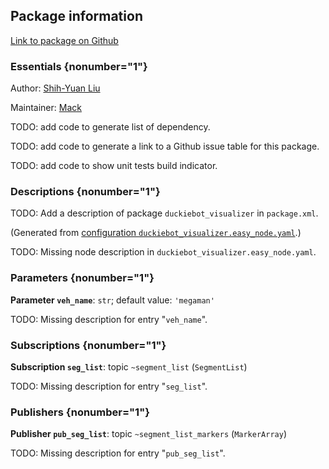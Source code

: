 <div id='duckiebot_visualizer-autogenerated' markdown='1'>


<!-- do not edit this file, autogenerated -->

## Package information 

[Link to package on Github](github:org=duckietown,repo=Software,path=70-convenience-packages/duckiebot_visualizer,branch=master)

### Essentials {nonumber="1"}

Author: [Shih-Yuan Liu](mailto:syliu@mit.edu)

Maintainer: [Mack](mailto:mack@duckietown.org)

TODO: add code to generate list of dependency.

TODO: add code to generate a link to a Github issue table for this package.

TODO: add code to show unit tests build indicator.

### Descriptions {nonumber="1"}

TODO: Add a description of package `duckiebot_visualizer` in `package.xml`.



</div>

<!-- file start -->

<div id='duckiebot_visualizer-duckiebot_visualizer-autogenerated' markdown='1'>


<!-- do not edit this file, autogenerated -->

(Generated from [configuration `duckiebot_visualizer.easy_node.yaml`](github:org=duckietown,repo=Software,path=duckiebot_visualizer.easy_node.yaml,branch=master).)

TODO: Missing node description in `duckiebot_visualizer.easy_node.yaml`.

### Parameters {nonumber="1"}

**Parameter `veh_name`**: `str`; default value: `'megaman'`

TODO: Missing description for entry "`veh_name`".

### Subscriptions {nonumber="1"}

**Subscription `seg_list`**: topic `~segment_list` (`SegmentList`)

TODO: Missing description for entry "`seg_list`".

### Publishers {nonumber="1"}

**Publisher `pub_seg_list`**: topic `~segment_list_markers` (`MarkerArray`)

TODO: Missing description for entry "`pub_seg_list`".



</div>
